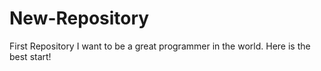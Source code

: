 # New-Repository
First Repository
I want to be a great programmer in the world. Here is the best start!
